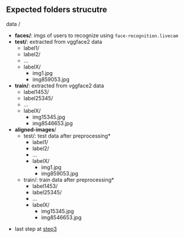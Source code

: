 ## Expected folders strucutre

data /
  - **faces/**: imgs of users to recognize using `face-recognition.livecam`
  - **test/**: extracted from vggface2 data
    - label1/
    - label2/
    - ...
    - labelX/
      - img1.jpg
      - img859053.jpg
  - **train/**: extracted from vggface2 data
    - label1453/
    - label25345/
    - ...
    - labelX/
      - img15345.jpg
      - img8546653.jpg
  - **aligned-images**/
    - test/: test data after preprocessing* 
      - label1/
      - label2/
      - ...
      - labelX/
        - img1.jpg
        - img859053.jpg    
    - train/: train data after preprocessing*
      - label1453/
      - label25345/
      - ...
      - labelX/
        - img15345.jpg
        - img8546653.jpg

* last step at [step3](https://github.com/italo-batista/ia-ia-oh/blob/master/steps/step3.md)
